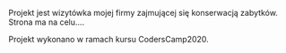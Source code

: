 Projekt jest wizytówka mojej firmy zajmującej się konserwacją zabytków. Strona ma na celu....

Projekt wykonano w ramach kursu CodersCamp2020. 